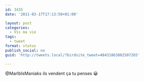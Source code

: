 ```yaml
---
id: 3435
date: '2011-03-17T17:13:50+01:00'

layout: post
categories:
  - Vis ma vie
tags:
  - tweet
format: status
publish_social: no
guid: 'http://tweets.local/?birdsite_tweet=48431863802507265'

---
```


@MarlbIsManiaks ils vendent ça tu penses 😀